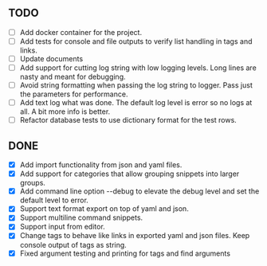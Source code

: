 ## TODO
   - [ ] Add docker container for the project.
   - [ ] Add tests for console and file outputs to verify list handling in tags and links.
   - [ ] Update documents
   - [ ] Add support for cutting log string with low logging levels. Long lines are nasty and meant for debugging.
   - [ ] Avoid string formatting when passing the log string to logger. Pass just the parameters for performance.
   - [ ] Add text log what was done. The default log level is error so no logs at all. A bit more info is better.
   - [ ] Refactor database tests to use dictionary format for the test rows.

## DONE
   - [x] Add import functionality from json and yaml files.
   - [x] Add support for categories that allow grouping snippets into larger groups.
   - [x] Add command line option --debug to elevate the debug level and set the default level to error.
   - [x] Support text format export on top of yaml and json.
   - [x] Support multiline command snippets.
   - [x] Support input from editor.
   - [x] Change tags to behave like links in exported yaml and json files. Keep console output of tags as string.
   - [x] Fixed argument testing and printing for tags and find arguments
